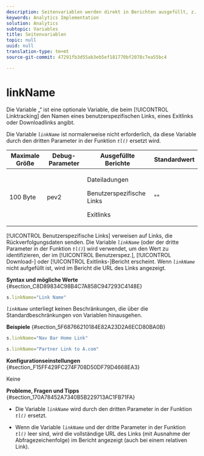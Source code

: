 ```yaml
---
description: Seitenvariablen werden direkt in Berichten ausgefüllt, z. B. pageName, List Props, List Variables usw.
keywords: Analytics Implementation
solution: Analytics
subtopic: Variables
title: Seitenvariablen
topic: null
uuid: null
translation-type: tm+mt
source-git-commit: 47291fb3d55ab3eb5ef181770bf2078c7ea55bc4

---
```




# linkName

Die Variable „“ ist eine optionale Variable, die beim [!UICONTROL Linktracking] den Namen eines benutzerspezifischen Links, eines Exitlinks oder Downloadlinks angibt.


<!-- 

linkName.xml

 -->

Die Variable *`linkName`* ist normalerweise nicht erforderlich, da diese Variable durch den dritten Parameter in der Funktion *`tl()`* ersetzt wird.

<table id="table_4B0D1C9AADA542A59B626E077D5FC568"> 
 <thead> 
  <tr> 
   <th class="entry"> Maximale Größe </th> 
   <th class="entry"> Debug-Parameter </th> 
   <th class="entry"> Ausgefüllte Berichte </th> 
   <th class="entry"> Standardwert </th> 
  </tr> 
 </thead>
 <tbody> 
  <tr> 
   <td> 100 Byte </td> 
   <td> pev2 </td> 
   <td> <p>Dateiladungen </p> <p>Benutzerspezifische Links </p> <p>Exitlinks </p> </td> 
   <td> "" </td> 
  </tr> 
 </tbody> 
</table>

[!UICONTROL Benutzerspezifische Links] verweisen auf Links, die Rückverfolgungsdaten senden. Die Variable *`linkName`* (oder der dritte Parameter in der Funktion *`tl()`*) wird verwendet, um den Wert zu identifizieren, der im [!UICONTROL Benutzerspez.], [!UICONTROL Download-] oder [!UICONTROL Exitlinks-]Bericht erscheint. Wenn *`linkName`* nicht aufgefüllt ist, wird im Bericht die URL des Links angezeigt.

**Syntax und mögliche Werte** {#section_C8D89834C98B4C7A858C947293C4148E}

```js
s.linkName="Link Name"
```

*`linkName`* unterliegt keinen Beschränkungen, die über die Standardbeschränkungen von Variablen hinausgehen.

**Beispiele** {#section_5F68766210184E82A23D2A6ECD80BA0B}

```js
s.linkName="Nav Bar Home Link"
```

```js
s.linkName="Partner Link to A.com"
```

**Konfigurationseinstellungen** {#section_F15FF429FC274F708D50DF79D4668EA3}

Keine

**Probleme, Fragen und Tipps** {#section_170A78452A7340B5B229713AC1FB71FA}

* Die Variable *`linkName`* wird durch den dritten Parameter in der Funktion *`tl()`* ersetzt.

* Wenn die Variable *`linkName`* und der dritte Parameter in der Funktion *`tl()`* leer sind, wird die vollständige URL des Links (mit Ausnahme der Abfragezeichenfolge) im Bericht angezeigt (auch bei einem relativen Link).
